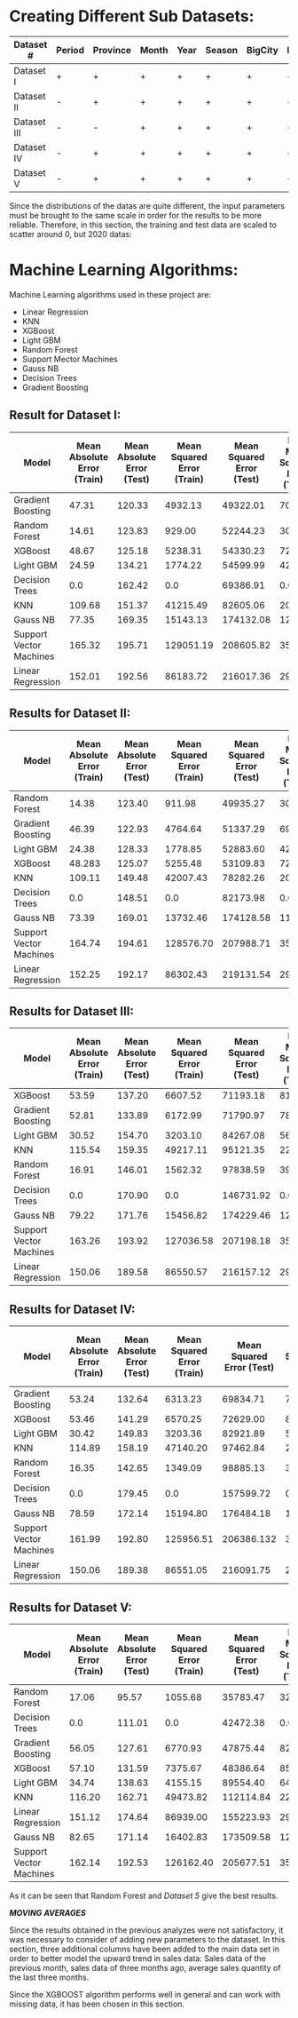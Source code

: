 # Creating Different Sub Datasets:

|Dataset # |Period|Province|Month|Year|Season|BigCity|Region|StockMarket|DolarB|DolarS|CPI(Year)|CPI(Month)|Male|Male_Province|Male_Rural|Trends_Eczacıbaşı|Trends_Prostat|Med_Deg|
|---|---|---|---|---|---|---|---|---|---|---|---|---|---|---|---|---|---|---|
|Dataset I|+|+|+|+|+|+|+|+|+|+|+|+|+|+|+|+|+|+|
|Dataset II|-|+|+|+|+|+|+|+|-|+|+|+|+|+|-|+|+|+|
|Dataset III|-|-|+|+|+|+|+|+|-|+|+|+|+|+|-|+|+|+|
|Dataset IV|-|+|+|+|+|+|+|-|-|+|+|+|+|+|-|+|+|+|
|Dataset V|-|+|+|+|+|+|+|-|-|+|+|+|-|+|-|+|+|+|

Since the distributions of the datas are quite different, the input parameters must be brought to the same scale in order for the results to be more reliable. Therefore, in this section, the training and test data  are scaled to scatter around 0, but 2020 datas:

# Machine Learning Algorithms:

Machine Learning algorithms used in these project are:

  * Linear Regression
  * KNN
  * XGBoost
  * Light GBM
  * Random Forest
  * Support Mector Machines
  * Gauss NB
  * Decision Trees
  * Gradient Boosting

## Result for Dataset I:

|Model|Mean Absolute Error \(Train)|Mean Absolute Error \(Test)|Mean Squared Error \(Train)|Mean Squared Error \(Test)|Root Mean Squared Error \(Train)|Root Mean Squared Error \(Test)|R2 \(Train)|R2 \(Test)|Coefficient of Variance \(Train)|Coefficient of Variance \(Test)|
|---|---|---|---|---|---|---|---|---|---|---|
|Gradient Boosting|47\.31|120\.33|4932\.13|49322\.01|70\.23|222\.09|0\.96|0\.76|0\.30|0\.88|
|Random Forest|14\.61|123\.83|929\.00|52244\.23|30\.48|228\.57|0\.99|0\.75|0\.13|0\.91|
|XGBoost|48\.67|125\.18|5238\.31|54330\.23|72\.38|233\.089|0\.960\.74|0\.304|0\.93|
|Light GBM|24\.59|134\.21|1774\.22|54599\.99|42\.12|233\.67|0\.99|0\.73|0\.18|0\.93|
|Decision Trees|0\.0|162\.42|0\.0|69386\.91|0\.0|263\.41|1\.0|0\.66|0\.0|1\.05|
|KNN|109\.68|151\.37|41215\.49|82605\.06|203\.02|287\.41|0\.69|0\.60|0\.85|1\.14|
|Gauss NB|77\.35|169\.35|15143\.13|174132\.08|123\.06|417\.29|0\.88|0\.15|0\.52|1\.66|
|Support Vector Machines|165\.32|195\.71|129051\.19|208605\.82|359\.24|456\.73|0\.02|-0\.01|1\.51|1\.82|
|Linear Regression|152\.01|192\.56|86183\.72|216017\.36|293\.57|464\.78|0\.34|-0\.05|1\.23|1\.85|

## Results for Dataset II:

|Model|Mean Absolute Error \(Train)|Mean Absolute Error \(Test)|Mean Squared Error \(Train)|Mean Squared Error \(Test)|Root Mean Squared Error \(Train)|Root Mean Squared Error \(Test)|R2 \(Train)|R2 \(Test)|Coefficient of Variance \(Train)|Coefficient of Variance \(Test)|
|---|---|---|---|---|---|---|---|---|---|---|
|Random Forest|14\.38|123\.40|911\.98|49935\.27|30\.20|223\.46|0\.99|0\.76|0\.13|0\.89|
|Gradient Boosting|46\.39|122\.93|4764\.64|51337\.29|69\.03|226\.58|0\.961|0\.75|0\.29|0\.90|
|Light GBM|24\.38|128\.33|1778\.85|52883\.60|42\.18|229\.96|0\.99|0\.74|0\.18|0\.91|
|XGBoost|48\.283|125\.07|5255\.48|53109\.83|72\.49|230\.46|0\.96|0\.74|0\.30|0\.92|
|KNN|109\.11|149\.48|42007\.43|78282\.26|204\.96|279\.79|0\.68|0\.62|0\.86|1\.11|
|Decision Trees|0\.0|148\.51|0\.0|82173\.98|0\.0|286\.66|1\.0|0\.60|0\.0|1\.14|
|Gauss NB|73\.39|169\.01|13732\.46|174128\.58|117\.19|417\.29|0\.90|0\.15|0\.49|1\.66|
|Support Vector Machines|164\.74|194\.61|128576\.70|207988\.71|358\.58|456\.06|0\.02|-0\.01|1\.51|1\.81|
|Linear Regression|152\.25|192\.17|86302\.43|219131\.54|293\.77|468\.11|0\.34|-0\.06|1\.23|1\.86|

## Results for Dataset III:

|Model|Mean Absolute Error \(Train)|Mean Absolute Error \(Test)|Mean Squared Error \(Train)|Mean Squared Error \(Test)|Root Mean Squared Error \(Train)|Root Mean Squared Error \(Test)|R2 \(Train)|R2 \(Test)|Coefficient of Variance \(Train)|Coefficient of Variance \(Test)|
|---|---|---|---|---|---|---|---|---|---|---|
|XGBoost|53\.59|137\.20|6607\.52|71193\.18|81\.28|266\.82|0\.94|0\.65|0\.34|1\.06|
|Gradient Boosting|52\.81|133\.89|6172\.99|71790\.97|78\.56|267\.93|0\.95|0\.65|0\.33|1\.06|
|Light GBM|30\.52|154\.70|3203\.10|84267\.08|56\.59|290\.28|0\.97|0\.59|0\.23|1\.15|
|KNN|115\.54|159\.35|49217\.11|95121\.35|221\.84|308\.41|0\.62|0\.53|0\.93|1\.22|
|Random Forest|16\.91|146\.01|1562\.32|97838\.59|39\.52|312\.79|0\.98|0\.52|0\.16|1\.24|
|Decision Trees|0\.0|170\.90|0\.0|146731\.92|0\.0|383\.05|1\.0|0\.28|0\.0|1\.52|
|Gauss NB|79\.22|171\.76|15456\.82|174229\.46|124\.32|417\.40|0\.88|0\.15|0\.52|1\.66|
|Support Vector Machines|163\.26|193\.92|127036\.58|207198\.18|356\.42|455\.19|0\.03|-0\.00|1\.49|1\.81|
|Linear Regression|150\.06|189\.58|86550\.57|216157\.12|294\.19|464\.92|0\.33|-0\.05|1\.23|1\.85|

## Results for Dataset IV:

|Model|Mean Absolute Error \(Train)|Mean Absolute Error \(Test)|Mean Squared Error \(Train)|Mean Squared Error \(Test)|Root Mean Squared Error \(Train)|Root Mean Squared Error \(Test)|R2 \(Train)|R2 \(Test)|Coefficient of Variance \(Train)|Coefficient of Variance \(Test)|
|---|---|---|---|---|---|---|---|---|---|---|
|Gradient Boosting|53\.24|132\.64|6313\.23|69834\.71|79\.45|264\.26|0\.95|0\.66|0\.33|1\.05|
|XGBoost|53\.46|141\.29|6570\.25|72629\.00|81\.05|269\.49|0\.94|0\.64|0\.34|1\.07|
|Light GBM|30\.42|149\.83|3203\.36|82921\.89|56\.59|287\.96|0\.97|0\.59|0\.23|1\.14|
|KNN|114\.89|158\.19|47140\.20|97462\.84|217\.1|312\.194|0\.64|0\.52|0\.91|1\.24|
|Random Forest|16\.35|142\.65|1349\.09|98885\.13|36\.73|314\.46|0\.98|0\.51|0\.15|1\.25|
|Decision Trees|0\.0|179\.45|0\.0|157599\.72|0\.0|396\.98|1\.0|0\.23|0\.0|1\.57|
|Gauss NB|78\.59|172\.14|15194\.80|176484\.18|123\.26|420\.10|0\.88|0\.14|0\.51|1\.67|
|Support Vector Machines|161\.99|192\.80|125956\.51|206386\.132|354\.90|454\.29|0\.04|-0\.00|1\.49|1\.81|
|Linear Regression|150\.06|189\.38|86551\.05|216091\.75|294\.19|464\.85|0\.33|-0\.05|1\.24|1\.85|

## Results for Dataset V:

|Model|Mean Absolute Error \(Train)|Mean Absolute Error \(Test)|Mean Squared Error \(Train)|Mean Squared Error \(Test)|Root Mean Squared Error \(Train)|Root Mean Squared Error \(Test)|R2 \(Train)|R2 \(Test)|Coefficient of Variance \(Train)|Coefficient of Variance \(Test)|
|---|---|---|---|---|---|---|---|---|---|---|
|Random Forest|17\.06|95\.57|1055\.68|35783\.47|32\.49|189\.16|0\.99|0\.82|0\.13|0\.75|
|Decision Trees|0\.0|111\.01|0\.0|42472\.38|0\.0|206\.08|1\.0|0\.79|0\.0|0\.81|
|Gradient Boosting|56\.05|127\.61|6770\.93|47875\.44|82\.28|218\.80|0\.94|0\.76|0\.34|0\.87|
|XGBoost|57\.10|131\.59|7375\.67|48386\.64|85\.88|219\.96|0\.94|0\.76|0\.36|0\.87|
|Light GBM|34\.74|138\.63|4155\.15|89554\.40|64\.46|299\.25|0\.96|0\.56|0\.27|1\.19|
|KNN|116\.20|162\.71|49473\.82|112114\.84|222\.42|334\.83|0\.62|0\.45|0\.93|1\.33|
|Linear Regression|151\.12|174\.64|86939\.00|155223\.93|294\.85|393\.98|0\.33|0\.24|1\.23|1\.56|
|Gauss NB|82\.65|171\.14|16402\.83|173509\.58|128\.07|416\.54|0\.87|0\.15|0\.53|1\.65|
|Support Vector Machines|162\.14|192\.53|126162\.40|205677\.51|355\.19|453\.51|0\.03|0\.00|1\.49|1\.80|

As it can be seen that Random Forest and *Dataset 5*  give the best results. 

***MOVING AVERAGES***

Since the results obtained in the previous analyzes were not satisfactory, it was necessary to consider of adding new parameters to the dataset. In this section, three additional columns have been added to the main data set in order to better model the upward trend in sales data: Sales data of the previous month, sales data of three months ago, average sales quantity of the last three months.

Since the XGBOOST algorithm performs well in general and can work with missing data, it has been chosen in this section.

